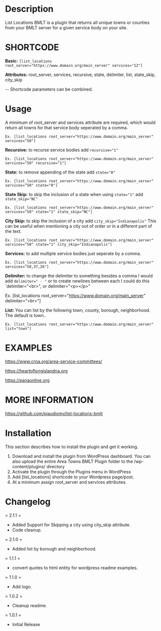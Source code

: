 # Description

List Locations BMLT is a plugin that returns all unique towns or counties from your BMLT server for a given service body on your site.

# SHORTCODE
**Basic:** `[list_locations root_server="https://www.domain.org/main_server" services="12"]`

**Attributes:** root_server, services, recursive, state, delimiter, list, state_skip, city_skip

-- Shortcode parameters can be combined.

# Usage

A minimum of root_server and services attribute are required, which would return all towns for that service body seperated by a comma.

`Ex. [list_locations root_server="https://www.domain.org/main_server" services="50"]`

**Recursive:** to recurse service bodies add `recursive="1"`

`Ex. [list_locations root_server="https://www.domain.org/main_server" services="50" recursive="1"]`

**State:** to remove appending of the state add `state="0"`

`Ex. [list_locations root_server="https://www.domain.org/main_server" services="50" state="0"]`

**State Skip:** to skip the inclusion of a state when using `state="1"` add `state_skip="NC"`

`Ex. [list_locations root_server="https://www.domain.org/main_server" services="50" state="1" state_skip="NC"]`

**City Skip:** to skip the inclusion of a city add `city_skip="Indianapolis"` This can be useful when mentioning a city out of order or in a different part of the text.

`Ex. [list_locations root_server="https://www.domain.org/main_server" services="50" state="1" city_skip="Indianapolis"]`

**Services:** to add multiple service bodies just seperate by a comma.

`Ex. [list_locations root_server="https://www.domain.org/main_server" services="50,37,26"]`

**Delimiter:** to change the delimiter to something besides a comma I would add `delimiter=" - "` or to create newlines between each I could do this `delimiter="&lt;br&gt;", or delimiter="&lt;p&gt;&lt;/p&gt;"

Ex. [list_locations root_server="https://www.domain.org/main_server" delimiter="&lt;br&gt;"]

**List:** You can list by the following town, county, borough, neighborhood. The default is town..

`Ex. [list_locations root_server="https://www.domain.org/main_server" list="town"]`

# EXAMPLES

<a href="https://www.crna.org/area-service-committees/">https://www.crna.org/area-service-committees/</a>

<a href="https://heartoflongislandna.org" target="_blank">https://heartoflongislandna.org</a>

<a href="https://eanaonline.org" target="_blank">https://eanaonline.org</a>

# MORE INFORMATION

<a href="https://github.com/pjaudiomv/list-locations-bmlt" target="_blank">https://github.com/pjaudiomv/list-locations-bmlt</a>

# Installation

This section describes how to install the plugin and get it working.

1. Download and install the plugin from WordPress dashboard. You can also upload the entire Area Towns BMLT Plugin folder to the /wp-content/plugins/ directory
2. Activate the plugin through the Plugins menu in WordPress
3. Add [list_locations] shortcode to your Wordpress page/post.
4. At a minimum assign root_server and services attributes.

# Changelog

= 2.1.1 =

* Added Support for Skipping a city using city_skip attribute.
* Code cleanup.

= 2.1.0 =

* Added list by borough and neighborhood.

= 1.1.1 =

* convert quotes to html entity for wordpress readme examples.

= 1.1.0 =

* Add logo.

= 1.0.2 =

* Cleanup readme.

= 1.0.1 =

* Initial Release
